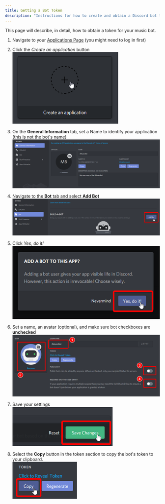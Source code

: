 ```yaml
---
title: Getting a Bot Token
description: "Instructions for how to create and obtain a Discord bot token"
---
```


This page will describe, in detail, how to obtain a token for your music bot.

1. Navigate to your [Applications Page](https://discordapp.com/login?redirect_to=/developers/applications) (you might need to log in first)

2. Click the *Create an application* button  
![New App](/assets/images/create-application.png)

3. On the **General Information** tab, set a Name to identify your application (this is not the bot's name)  
![Create App](/assets/images/general-info.png)

4. Navigate to the **Bot** tab and select **Add Bot**  
![Add Bot](/assets/images/add-bot.png)

5. Click *Yes, do it!*  
![Yes](/assets/images/yes-do-it.png)

6. Set a name, an avatar (optional), and make sure bot checkboxes are **unchecked**  
![Settings](/assets/images/customize-bot.png)

7. Save your settings  
![Save](/assets/images/save-changes.png)

8. Select the **Copy** button in the token section to copy the bot's token to your clipboard.  
![Copy Token](/assets/images/copy-token.png)

